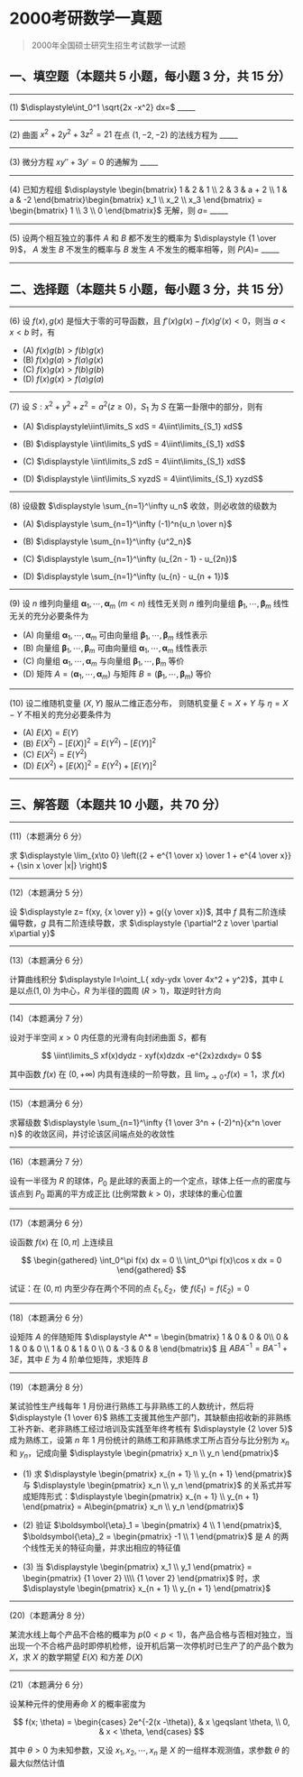 # 2000考研数学一真题

[annotation]: <id> (db7b9e8f-d864-43bb-ba06-96112040e1eb)
[annotation]: <status> (public)
[annotation]: <create_time> (2021-03-14 11:55:43)
[annotation]: <category> (数学理论)
[annotation]: <tags> (考研数学)
[annotation]: <comments> (true)
[annotation]: <topic> (考研数学一真题)
[annotation]: <index> (-2000)
[annotation]: <url> (http://blog.ccyg.studio/article/db7b9e8f-d864-43bb-ba06-96112040e1eb)

> 2000年全国硕士研究生招生考试数学一试题

## 一、填空题（本题共 5 小题，每小题 3 分，共 15 分）

---

(1) $\displaystyle\int_0^1 \sqrt{2x -x^2} dx=$  \_\_\_\_\_

---

(2) 曲面 $x^2 + 2y^2 + 3z^2 = 21$ 在点 $(1,-2,-2)$ 的法线方程为 \_\_\_\_\_

---

(3) 微分方程 $xy'' + 3y'= 0$ 的通解为 \_\_\_\_\_

---

(4) 已知方程组 $\displaystyle \begin{bmatrix} 1 & 2 & 1 \\ 2 & 3 & a + 2 \\ 1 & a & -2 \end{bmatrix}\begin{bmatrix} x_1 \\ x_2 \\ x_3 \end{bmatrix} = \begin{bmatrix} 1 \\ 3 \\ 0 \end{bmatrix}$ 无解，则 $a=$ \_\_\_\_\_


---

(5) 设两个相互独立的事件 $A$ 和 $B$ 都不发生的概率为 $\displaystyle {1 \over 9}$， $A$ 发生 $B$ 不发生的概率与 $B$ 发生 $A$ 不发生的概率相等，则 $P(A)=$ \_\_\_\_\_

---

## 二、选择题（本题共 5 小题，每小题 3 分，共 15 分）

---

(6) 设 $f(x),g(x)$ 是恒大于零的可导函数，且 $f'(x)g(x)- f(x)g'(x) < 0$，则当 $a<x<b$ 时，有

- (A) $f(x)g(b) > f(b)g(x)$
- (B) $f(x)g(a) > f(a)g(x)$
- (C) $f(x)g(x) > f(b)g(b)$
- (D) $f(x)g(x) > f(a)g(a)$

---

(7) 设 $S: x^2 + y^2 + z^2 = a^2 (z \geqslant 0)$，$S_1$ 为 $S$ 在第一卦限中的部分，则有

- (A) $\displaystyle\iint\limits_S xdS = 4\iint\limits_{S_1} xdS$

- (B) $\displaystyle \iint\limits_S ydS = 4\iint\limits_{S_1} xdS$

- (C) $\displaystyle \iint\limits_S zdS = 4\iint\limits_{S_1} xdS$

- (D) $\displaystyle \iint\limits_S xyzdS = 4\iint\limits_{S_1} xyzdS$

---

(8) 设级数 $\displaystyle \sum_{n=1}^\infty u_n$ 收敛，则必收敛的级数为

- (A) $\displaystyle \sum_{n=1}^\infty (-1)^n{u_n \over n}$

- (B) $\displaystyle \sum_{n=1}^\infty {u^2_n}$

- (C) $\displaystyle \sum_{n=1}^\infty (u_{2n - 1} - u_{2n})$

- (D) $\displaystyle \sum_{n=1}^\infty (u_{n} - u_{n + 1})$

---

(9) 设 $n$ 维列向量组 $\boldsymbol{\alpha}_1, \cdots, \boldsymbol{\alpha}_m$ $(m <n)$ 线性无关则 $n$ 维列向量组 $\boldsymbol{\beta}_1, \cdots, \boldsymbol{\beta}_m$ 线性无关的充分必要条件为

- (A) 向量组 $\boldsymbol{\alpha}_1, \cdots, \boldsymbol{\alpha}_m$ 可由向量组  $\boldsymbol{\beta}_1, \cdots, \boldsymbol{\beta}_m$ 线性表示
- (B) 向量组  $\boldsymbol{\beta}_1, \cdots, \boldsymbol{\beta}_m$ 可由向量组 $\boldsymbol{\alpha}_1, \cdots, \boldsymbol{\alpha}_m$ 线性表示
- (C) 向量组 $\boldsymbol{\alpha}_1, \cdots, \boldsymbol{\alpha}_m$ 与向量组  $\boldsymbol{\beta}_1, \cdots, \boldsymbol{\beta}_m$ 等价
- (D) 矩阵 $A = (\boldsymbol{\alpha}_1, \cdots, \boldsymbol{\alpha}_m)$ 与矩阵  $B = (\boldsymbol{\beta}_1, \cdots, \boldsymbol{\beta}_m)$ 等价

---

(10) 设二维随机变量 $(X,Y)$ 服从二维正态分布， 则随机变量 $\xi= X + Y$ 与 $\eta=X-Y$ 不相关的充分必要条件为

- (A) $E(X) = E(Y)$
- (B) $E(X^2)-[E(X)]^2 = E(Y^2)-[E(Y)]^2$
- (C) $E(X^2) = E(Y^2)$
- (D) $E(X^2)+ [E(X)]^2 = E(Y^2) + [E(Y)]^2$


---

## 三、解答题（本题共 10 小题，共 70 分）

---

(11)（本题满分 6 分）

求 $\displaystyle \lim_{x\to 0} \left({2 + e^{1 \over x} \over 1 + e^{4 \over x}} + {\sin x \over |x|} \right)$

---

(12)（本题满分 5 分）

设 $\displaystyle z= f(xy, {x \over y}) + g({y \over x})$, 其中 $f$ 具有二阶连续偏导数，$g$ 具有二阶连续导数，求 $\displaystyle {\partial^2 z \over \partial x\partial y}$

---

(13)（本题满分 6 分）

计算曲线积分 $\displaystyle I=\oint_L{ xdy-ydx \over 4x^2 + y^2}$，其中 $L$ 是以点$(1, 0)$ 为中心，$R$ 为半径的圆周 $(R > 1)$，取逆时针方向

---

(14)（本题满分 7 分）

设对于半空间 $x>0$ 内任意的光滑有向封闭曲面 $S$，都有

$$
\iint\limits_S xf(x)dydz - xyf(x)dzdx -e^{2x}zdxdy= 0
$$

其中函数 $f(x)$ 在 $(0, +\infty)$ 内具有连续的一阶导数，且 $\displaystyle \lim_{x \to 0^+} f(x)= 1$，求 $f(x)$

---


(15)（本题满分 6 分）

求幂级数 $\displaystyle \sum_{n=1}^\infty {1 \over 3^n + (-2)^n}{x^n \over n}$ 的收敛区间，并讨论该区间端点处的收敛性

---


(16)（本题满分 7 分）

设有一半径为 $R$ 的球体，$P_0$ 是此球的表面上的一个定点，球体上任一点的密度与该点到 $P_0$ 距离的平方成正比 (比例常数 $k>0$)，求球体的重心位置

---

(17)（本题满分 6 分）

设函数 $f(x)$ 在 $[0,\pi]$ 上连续且

$$
\begin{gathered}
\int_0^\pi f(x) dx = 0 \\
\int_0^\pi f(x)\cos x dx = 0
\end{gathered}
$$

试证：在 $(0, \pi)$ 内至少存在两个不同的点 $\xi_1, \xi_2$，使 $f(\xi_1) = f(\xi_2) = 0$


---

(18)（本题满分 6 分）

设矩阵 $A$ 的伴随矩阵 $\displaystyle A^* = \begin{bmatrix} 1 & 0 & 0 & 0\\ 0 & 1 & 0 & 0 \\ 1 & 0 & 1 & 0 \\ 0 & -3 & 0 & 8 \end{bmatrix}$ 且 $ABA^{-1} = BA^{-1} +3E$，其中 $E$ 为 $4$ 阶单位矩阵，求矩阵 $B$

---

(19)（本题满分 8 分）

某试验性生产线每年 $1$ 月份进行熟练工与非熟练工的人数统计，然后将 $\displaystyle {1 \over 6}$ 熟练工支援其他生产部门，其缺额由招收新的非熟练工补齐新、老非熟练工经过培训及实践至年终考核有 $\displaystyle {2 \over 5}$ 成为熟练工，设第 $n$ 年 $1$ 月份统计的熟练工和非熟练求工所占百分与比分别为 $x_n$ 和 $y_n$，记成向量 $\displaystyle \begin{pmatrix} x_n \\ y_n \end{pmatrix}$

- (1) 求 $\displaystyle \begin{pmatrix} x_{n + 1} \\ y_{n + 1} \end{pmatrix}$ 与 $\displaystyle \begin{pmatrix} x_n \\ y_n \end{pmatrix}$ 的关系式并写成矩阵形式：$\displaystyle \begin{pmatrix} x_{n + 1} \\ y_{n + 1} \end{pmatrix} = A\begin{pmatrix} x_n \\ y_n \end{pmatrix}$

- (2) 验证 $\boldsymbol{\eta}_1 = \begin{pmatrix} 4 \\ 1 \end{pmatrix}$, $\boldsymbol{\eta}_2 = \begin{pmatrix} -1 \\ 1 \end{pmatrix}$ 是 $A$ 的两个线性无关的特征向量，并求出相应的特征值

- (3) 当 $\displaystyle \begin{pmatrix} x_1 \\ y_1 \end{pmatrix} = \begin{pmatrix} {1 \over 2} \\\\ {1 \over 2} \end{pmatrix}$ 时，求 $\displaystyle \begin{pmatrix} x_{n + 1} \\ y_{n + 1} \end{pmatrix}$

---

(20)（本题满分 8 分）

某流水线上每个产品不合格的概率为 $p(0 < p < 1)$，各产品合格与否相对独立，当出现一个不合格产品时即停机检修，设开机后第一次停机时已生产了的产品个数为 $X$，求 $X$ 的数学期望 $E(X)$ 和方差 $D(X)$

---

(21)（本题满分 6 分）

设某种元件的使用寿命 $X$ 的概率密度为

$$
f(x; \theta) = \begin{cases}
2e^{-2(x -\theta)}, & x \geqslant \theta, \\
0, & x < \theta,
\end{cases}
$$

其中 $\theta>0$ 为未知参数，又设 $x_1, x_2,\cdots, x_n$ 是 $X$ 的一组样本观测值，求参数 $\theta$ 的最大似然估计值


